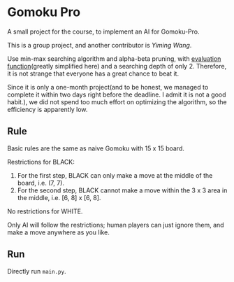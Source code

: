 # Gomoku Pro

A small project for the course, to implement an AI for Gomoku-Pro.

This is a group project, and another contributor is *Yiming Wang*.

Use min-max searching algorithm and alpha-beta pruning, with [evaluation function](https://github.com/sxysxy/GensokyoGomoku)(greatly simplified here) and a searching depth of only 2. Therefore, it is not strange that everyone has a great chance to beat it.

Since it is only a one-month project(and to be honest, we managed to complete it within two days right before the deadline. I admit it is not a good habit.), we did not spend too much effort on optimizing the algorithm, so the efficiency is apparently low. 

## Rule

Basic rules are the same as naive Gomoku with 15 x 15 board.

Restrictions for BLACK:
1) For the first step, BLACK can only make a move at the middle of the board, i.e. (7, 7).
2) For the second step, BLACK cannot make a move within the 3 x 3 area in the middle, i.e. \[6, 8\] x \[6, 8\].

No restrictions for WHITE.

Only AI will follow the restrictions; human players can just ignore them, and make a move anywhere as you like.

## Run

Directly run `main.py`.
